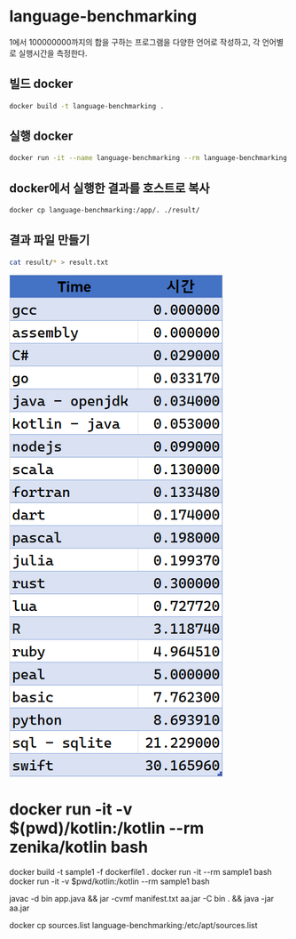 # language-benchmarking

1에서 100000000까지의 합을 구하는 프로그램을 다양한 언어로 작성하고, 각 언어별로 실행시간을 측정한다.

## 빌드 docker
``` bash
docker build -t language-benchmarking .
```

## 실행 docker
``` bash
docker run -it --name language-benchmarking --rm language-benchmarking bash
```

## docker에서 실행한 결과를 호스트로 복사
``` bash
docker cp language-benchmarking:/app/. ./result/
```

## 결과 파일 만들기
``` bash
cat result/* > result.txt
```

![결과](./resource/clip20230106_1322_51_228.png)  

# docker run -it -v $(pwd)/kotlin:/kotlin --rm zenika/kotlin bash

docker build -t sample1 -f dockerfile1 .
docker run -it --rm sample1 bash
docker run -it -v $pwd/kotlin:/kotlin --rm sample1 bash

javac -d bin app.java && jar -cvmf manifest.txt aa.jar -C bin . && java -jar aa.jar


docker cp sources.list language-benchmarking:/etc/apt/sources.list